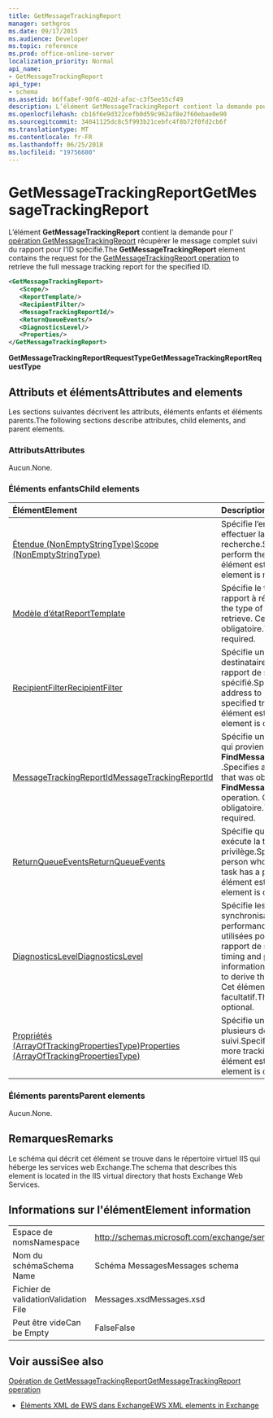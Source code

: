 ```yaml
---
title: GetMessageTrackingReport
manager: sethgros
ms.date: 09/17/2015
ms.audience: Developer
ms.topic: reference
ms.prod: office-online-server
localization_priority: Normal
api_name:
- GetMessageTrackingReport
api_type:
- schema
ms.assetid: b6ffa8ef-90f6-402d-afac-c3f5ee55cf49
description: L’élément GetMessageTrackingReport contient la demande pour l’opération GetMessageTrackingReport récupérer le message complet suivi du rapport pour l’ID spécifié.
ms.openlocfilehash: cb16f6e9d322cefb0d59c962af8e2f60ebae0e90
ms.sourcegitcommit: 34041125dc8c5f993b21cebfc4f8b72f0fd2cb6f
ms.translationtype: MT
ms.contentlocale: fr-FR
ms.lasthandoff: 06/25/2018
ms.locfileid: "19756680"
---
```

# <a name="getmessagetrackingreport"></a><span data-ttu-id="d5470-103">GetMessageTrackingReport</span><span class="sxs-lookup"><span data-stu-id="d5470-103">GetMessageTrackingReport</span></span>

<span data-ttu-id="d5470-104">L’élément **GetMessageTrackingReport** contient la demande pour l' [opération GetMessageTrackingReport](getmessagetrackingreport-operation.md) récupérer le message complet suivi du rapport pour l’ID spécifié.</span><span class="sxs-lookup"><span data-stu-id="d5470-104">The **GetMessageTrackingReport** element contains the request for the [GetMessageTrackingReport operation](getmessagetrackingreport-operation.md) to retrieve the full message tracking report for the specified ID.</span></span> 
  
```XML
<GetMessageTrackingReport>
   <Scope/>
   <ReportTemplate/>
   <RecipientFilter/>
   <MessageTrackingReportId/>
   <ReturnQueueEvents/>
   <DiagnosticsLevel/>
   <Properties/>
</GetMessageTrackingReport>
```

 <span data-ttu-id="d5470-105">**GetMessageTrackingReportRequestType**</span><span class="sxs-lookup"><span data-stu-id="d5470-105">**GetMessageTrackingReportRequestType**</span></span>
## <a name="attributes-and-elements"></a><span data-ttu-id="d5470-106">Attributs et éléments</span><span class="sxs-lookup"><span data-stu-id="d5470-106">Attributes and elements</span></span>

<span data-ttu-id="d5470-107">Les sections suivantes décrivent les attributs, éléments enfants et éléments parents.</span><span class="sxs-lookup"><span data-stu-id="d5470-107">The following sections describe attributes, child elements, and parent elements.</span></span>
  
### <a name="attributes"></a><span data-ttu-id="d5470-108">Attributs</span><span class="sxs-lookup"><span data-stu-id="d5470-108">Attributes</span></span>

<span data-ttu-id="d5470-109">Aucun.</span><span class="sxs-lookup"><span data-stu-id="d5470-109">None.</span></span>
  
### <a name="child-elements"></a><span data-ttu-id="d5470-110">Éléments enfants</span><span class="sxs-lookup"><span data-stu-id="d5470-110">Child elements</span></span>

|<span data-ttu-id="d5470-111">**Élément**</span><span class="sxs-lookup"><span data-stu-id="d5470-111">**Element**</span></span>|<span data-ttu-id="d5470-112">**Description**</span><span class="sxs-lookup"><span data-stu-id="d5470-112">**Description**</span></span>|
|:-----|:-----|
|[<span data-ttu-id="d5470-113">Étendue (NonEmptyStringType)</span><span class="sxs-lookup"><span data-stu-id="d5470-113">Scope (NonEmptyStringType)</span></span>](scope-nonemptystringtype.md) <br/> |<span data-ttu-id="d5470-114">Spécifie l’emplacement où effectuer la recherche.</span><span class="sxs-lookup"><span data-stu-id="d5470-114">Specifies where to perform the search.</span></span> <span data-ttu-id="d5470-115">Cet élément est obligatoire.</span><span class="sxs-lookup"><span data-stu-id="d5470-115">This element is required.</span></span>  <br/> |
|[<span data-ttu-id="d5470-116">Modèle d’état</span><span class="sxs-lookup"><span data-stu-id="d5470-116">ReportTemplate</span></span>](reporttemplate.md) <br/> |<span data-ttu-id="d5470-117">Spécifie le type de suivi du rapport à récupérer.</span><span class="sxs-lookup"><span data-stu-id="d5470-117">Specifies the type of tracking report to retrieve.</span></span> <span data-ttu-id="d5470-118">Cet élément est obligatoire.</span><span class="sxs-lookup"><span data-stu-id="d5470-118">This element is required.</span></span>  <br/> |
|[<span data-ttu-id="d5470-119">RecipientFilter</span><span class="sxs-lookup"><span data-stu-id="d5470-119">RecipientFilter</span></span>](recipientfilter.md) <br/> |<span data-ttu-id="d5470-120">Spécifie une adresse de destinataire à utiliser avec le rapport de suivi spécifié.</span><span class="sxs-lookup"><span data-stu-id="d5470-120">Specifies a recipient address to use with the specified tracking report.</span></span> <span data-ttu-id="d5470-121">Cet élément est facultatif.</span><span class="sxs-lookup"><span data-stu-id="d5470-121">This element is optional.</span></span>  <br/> |
|[<span data-ttu-id="d5470-122">MessageTrackingReportId</span><span class="sxs-lookup"><span data-stu-id="d5470-122">MessageTrackingReportId</span></span>](messagetrackingreportid.md) <br/> |<span data-ttu-id="d5470-123">Spécifie une chaîne d’identité qui proviennent de l’opération **FindMessageTrackingReport** .</span><span class="sxs-lookup"><span data-stu-id="d5470-123">Specifies an identity string that was obtained from the **FindMessageTrackingReport** operation.</span></span> <span data-ttu-id="d5470-124">Cet élément est obligatoire.</span><span class="sxs-lookup"><span data-stu-id="d5470-124">This element is required.</span></span>  <br/> |
|[<span data-ttu-id="d5470-125">ReturnQueueEvents</span><span class="sxs-lookup"><span data-stu-id="d5470-125">ReturnQueueEvents</span></span>](returnqueueevents.md) <br/> |<span data-ttu-id="d5470-126">Spécifie que la personne qui exécute la tâche a un rôle de privilège.</span><span class="sxs-lookup"><span data-stu-id="d5470-126">Specifies that the person who is running the task has a privileged role.</span></span> <span data-ttu-id="d5470-127">Cet élément est facultatif.</span><span class="sxs-lookup"><span data-stu-id="d5470-127">This element is optional.</span></span>  <br/> |
|[<span data-ttu-id="d5470-128">DiagnosticsLevel</span><span class="sxs-lookup"><span data-stu-id="d5470-128">DiagnosticsLevel</span></span>](diagnosticslevel.md) <br/> |<span data-ttu-id="d5470-129">Spécifie les informations de synchronisation et les performances qui seront utilisées pour déterminer le rapport de suivi.</span><span class="sxs-lookup"><span data-stu-id="d5470-129">Specifies timing and performance information that will be used to derive the tracking report.</span></span> <span data-ttu-id="d5470-130">Cet élément est facultatif.</span><span class="sxs-lookup"><span data-stu-id="d5470-130">This element is optional.</span></span>  <br/> |
|[<span data-ttu-id="d5470-131">Propriétés (ArrayOfTrackingPropertiesType)</span><span class="sxs-lookup"><span data-stu-id="d5470-131">Properties (ArrayOfTrackingPropertiesType)</span></span>](properties-arrayoftrackingpropertiestype.md) <br/> |<span data-ttu-id="d5470-132">Spécifie une liste d’un ou plusieurs des propriétés de suivi.</span><span class="sxs-lookup"><span data-stu-id="d5470-132">Specifies a list of one or more tracking properties.</span></span> <span data-ttu-id="d5470-133">Cet élément est facultatif.</span><span class="sxs-lookup"><span data-stu-id="d5470-133">This element is optional.</span></span>  <br/> |
   
### <a name="parent-elements"></a><span data-ttu-id="d5470-134">Éléments parents</span><span class="sxs-lookup"><span data-stu-id="d5470-134">Parent elements</span></span>

<span data-ttu-id="d5470-135">Aucun.</span><span class="sxs-lookup"><span data-stu-id="d5470-135">None.</span></span>
  
## <a name="remarks"></a><span data-ttu-id="d5470-136">Remarques</span><span class="sxs-lookup"><span data-stu-id="d5470-136">Remarks</span></span>

<span data-ttu-id="d5470-137">Le schéma qui décrit cet élément se trouve dans le répertoire virtuel IIS qui héberge les services web Exchange.</span><span class="sxs-lookup"><span data-stu-id="d5470-137">The schema that describes this element is located in the IIS virtual directory that hosts Exchange Web Services.</span></span>
  
## <a name="element-information"></a><span data-ttu-id="d5470-138">Informations sur l'élément</span><span class="sxs-lookup"><span data-stu-id="d5470-138">Element information</span></span>

|||
|:-----|:-----|
|<span data-ttu-id="d5470-139">Espace de noms</span><span class="sxs-lookup"><span data-stu-id="d5470-139">Namespace</span></span>  <br/> |http://schemas.microsoft.com/exchange/services/2006/messages  <br/> |
|<span data-ttu-id="d5470-140">Nom du schéma</span><span class="sxs-lookup"><span data-stu-id="d5470-140">Schema Name</span></span>  <br/> |<span data-ttu-id="d5470-141">Schéma Messages</span><span class="sxs-lookup"><span data-stu-id="d5470-141">Messages schema</span></span>  <br/> |
|<span data-ttu-id="d5470-142">Fichier de validation</span><span class="sxs-lookup"><span data-stu-id="d5470-142">Validation File</span></span>  <br/> |<span data-ttu-id="d5470-143">Messages.xsd</span><span class="sxs-lookup"><span data-stu-id="d5470-143">Messages.xsd</span></span>  <br/> |
|<span data-ttu-id="d5470-144">Peut être vide</span><span class="sxs-lookup"><span data-stu-id="d5470-144">Can be Empty</span></span>  <br/> |<span data-ttu-id="d5470-145">False</span><span class="sxs-lookup"><span data-stu-id="d5470-145">False</span></span>  <br/> |
   
## <a name="see-also"></a><span data-ttu-id="d5470-146">Voir aussi</span><span class="sxs-lookup"><span data-stu-id="d5470-146">See also</span></span>



[<span data-ttu-id="d5470-147">Opération de GetMessageTrackingReport</span><span class="sxs-lookup"><span data-stu-id="d5470-147">GetMessageTrackingReport operation</span></span>](getmessagetrackingreport-operation.md)


- [<span data-ttu-id="d5470-148">Éléments XML de EWS dans Exchange</span><span class="sxs-lookup"><span data-stu-id="d5470-148">EWS XML elements in Exchange</span></span>](ews-xml-elements-in-exchange.md)

